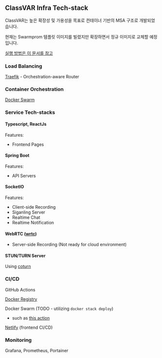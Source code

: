 ## ClassVAR Infra Tech-stack

ClassVAR는 높은 확장성 및 가용성을 목표로 컨테이너 기반의 MSA 구조로 개발되었습니다.

현재는 Swarmprom 템플릿 이미지를 빌렸지만 확장하면서 정규 이미지로 교체할 예정입니다.

[실행 방법은 이 문서를 참고](./RUN.md)

### Load Balancing

[Traefik](https://traefik.io/) - Orchestration-aware Router

### Container Orchestration

[Docker Swarm](https://docs.docker.com/engine/swarm/)

### Service Tech-stacks

#### Typescript, ReactJs

Features:
- Frontend Pages

#### Spring Boot

Features:
- API Servers

#### SocketIO

Features:
- Client-side Recording
- Siganling Server
- Realtime Chat
- Realtime Notification

#### WebRTC ([wrtc](https://github.com/node-webrtc/node-webrtc))
- Server-side Recording (Not ready for cloud environment)

#### STUN/TURN Server

Using [coturn](https://github.com/coturn/coturn)

### CI/CD

GitHub Actions

[Docker Registry](https://hub.docker.com/)

Docker Swarm (TODO - utilizing `docker stack deploy`)
- such as [this action](https://github.com/marketplace/actions/docker-deployment)

[Netlify](https://www.netlify.com/) (frontend CI/CD)

### Monitoring

Grafana, Prometheus, Portainer